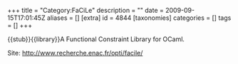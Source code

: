+++
title = "Category:FaCiLe"
description = ""
date = 2009-09-15T17:01:45Z
aliases = []
[extra]
id = 4844
[taxonomies]
categories = []
tags = []
+++

{{stub}}{{library}}A Functional Constraint Library for OCaml.

Site: http://www.recherche.enac.fr/opti/facile/
